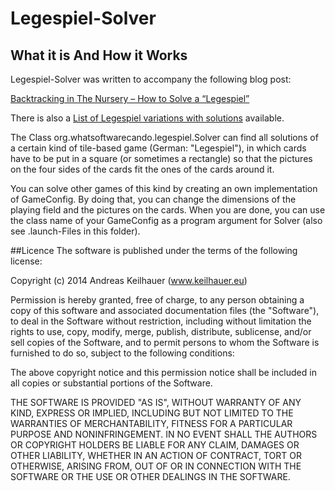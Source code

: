# Legespiel-Solver

## What it is And How it Works
Legespiel-Solver was written to accompany the following blog post:

[Backtracking in The Nursery – How to Solve a “Legespiel”](https://whatsoftwarecando.org/backtracking-nursery-solve-legespiel/)

There is also a [List of Legespiel variations with solutions](https://whatsoftwarecando.org/list-of-legespiel-variations-with-solutions/) available.

The Class org.whatsoftwarecando.legespiel.Solver can find all solutions
of a certain kind of tile-based game (German: "Legespiel"), in which cards have
to be put in a square (or sometimes a rectangle) so that the pictures on the
four sides of the cards fit the ones of the cards around it.

You can solve other games of this kind by creating an own implementation of
GameConfig. By doing that, you can change the dimensions of the playing field
and the pictures on the cards. When you are done, you can use the class name
of your GameConfig as a program argument for Solver (also see .launch-Files in
this folder).

##Licence
The software is published under the terms of the following license:

Copyright (c) 2014 Andreas Keilhauer (www.keilhauer.eu)

Permission is hereby granted, free of charge, to any person obtaining a copy
of this software and associated documentation files (the "Software"), to deal
in the Software without restriction, including without limitation the rights
to use, copy, modify, merge, publish, distribute, sublicense, and/or sell
copies of the Software, and to permit persons to whom the Software is
furnished to do so, subject to the following conditions:

The above copyright notice and this permission notice shall be included in
all copies or substantial portions of the Software.

THE SOFTWARE IS PROVIDED "AS IS", WITHOUT WARRANTY OF ANY KIND, EXPRESS OR
IMPLIED, INCLUDING BUT NOT LIMITED TO THE WARRANTIES OF MERCHANTABILITY,
FITNESS FOR A PARTICULAR PURPOSE AND NONINFRINGEMENT. IN NO EVENT SHALL THE
AUTHORS OR COPYRIGHT HOLDERS BE LIABLE FOR ANY CLAIM, DAMAGES OR OTHER
LIABILITY, WHETHER IN AN ACTION OF CONTRACT, TORT OR OTHERWISE, ARISING FROM,
OUT OF OR IN CONNECTION WITH THE SOFTWARE OR THE USE OR OTHER DEALINGS IN
THE SOFTWARE.
